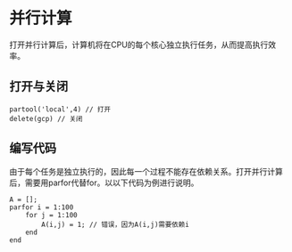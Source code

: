# 并行计算

打开并行计算后，计算机将在CPU的每个核心独立执行任务，从而提高执行效率。

## 打开与关闭

```
partool('local',4) // 打开
delete(gcp) // 关闭
```

## 编写代码

由于每个任务是独立执行的，因此每一个过程不能存在依赖关系。打开并行计算后，需要用parfor代替for。以以下代码为例进行说明。

```
A = [];
parfor i = 1:100
	for j = 1:100
		A(i,j) = 1; // 错误，因为A(i,j)需要依赖i
	end
end
```
